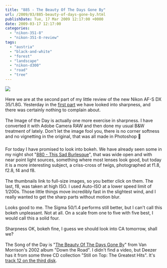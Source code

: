```yaml
---
title: "885 - The Beauty Of The Days Gone By"
url: /2009/03/885-beauty-of-days-gone-by.html
publishDate: Tue, 17 Mar 2009 12:17:00 +0000
date: 2009-03-17 12:17:00
categories: 
  - "nikon-351-8"
  - "nikon-351-8-review"
tags: 
  - "austria"
  - "black-and-white"
  - "forest"
  - "landscape"
  - "nikon-d300"
  - "road"
  - "tree"
---
```

<a href="https://d25zfm9zpd7gm5.cloudfront.net/1200x1200/2009/20090316_170905_ps.jpg" target="_blank"><img src="https://d25zfm9zpd7gm5.cloudfront.net/0600x0600/2009/20090316_170905_ps.jpg"/></a><br/><br/>Here we are at the second part of my little review of the new Nikon AF-S DX 35/1.8G. Yesterday in the <a href="/2009/03/884-is-you-is-or-is-you-aint-my-baby.html" target="_blank">first part</a> we have looked into sharpness, and there was certainly nothing to complain about. <br/><br/>The Image of the Day is actually one more exercise in sharpness. I have converted it with Adobe Camera RAW and then done my usual B&amp;W treatment of lately. Don't let the image fool you, there is no corner softness and no vignetting in the original, that was all made in Photoshop 🙂 <center><a href="https://d25zfm9zpd7gm5.cloudfront.net/1200x1200/2009/20090316_170250.jpg" target="_blank"><img alt="" border="0" src="https://d25zfm9zpd7gm5.cloudfront.net/0150x0150/2009/20090316_170250.jpg" style="margin: 0pt 10px 10px 0pt;"/></a><a href="https://d25zfm9zpd7gm5.cloudfront.net/1200x1200/2009/20090316_170225.jpg" target="_blank"><img alt="" border="0" src="https://d25zfm9zpd7gm5.cloudfront.net/0150x0150/2009/20090316_170225.jpg" style="margin: 0pt 10px 10px 0pt;"/></a><a href="https://d25zfm9zpd7gm5.cloudfront.net/1200x1200/2009/20090316_170215.jpg" target="_blank"><img alt="" border="0" src="https://d25zfm9zpd7gm5.cloudfront.net/0150x0150/2009/20090316_170215.jpg" style="margin: 0pt 10px 10px 0pt;"/></a><a href="https://d25zfm9zpd7gm5.cloudfront.net/1200x1200/2009/20090316_170200.jpg" target="_blank"><img alt="" border="0" src="https://d25zfm9zpd7gm5.cloudfront.net/0150x0150/2009/20090316_170200.jpg" style="margin: 0pt 10px 10px 0pt;"/></a></center> For today I have promised to look into bokeh. We have already seen some in my night shot "<a href="/2009/03/880-this-sad-burlesque.html" target="_blank">880 - This Sad Burlesque</a>", that was wide open and with near point light sources, something where most lenses look good, but today it is a more interesting subject, a criss-cross of twigs, photographed at f1.8, f2.8, f4 and f8.<br/><br/> The thumbnails link to full-size images, so you better click on them. The last, f8, was taken at high ISO. I used Auto-ISO at a lower speed limit of 1/200s. Those little things move incredibly fast in the slightest wind, and I really wanted to get the sharp parts without motion blur.<br/><br/>Looks good to me. The Sigma 50/1.4 performs still better, but I can't call this bokeh unpleasant. Not at all. On a scale from one to five with five best, I would call this a solid four.<br/><br/>Sharpness OK, bokeh fine, I guess we should look into CA tomorrow, shall we?<br/><br/>The Song of the Day is "<a href="http://www.lyricsmode.com/lyrics/v/van_morrison/the_beauty_of_the_days_gone_by.html" target="_blank">The Beauty Of The Days Gone By</a>" from Van Morrison's 2002 album "Down the Road". I didn't find a video, but Deezer has it from some three CD collection "Still on Top: The Greatest Hits". It's <a href="http://www.deezer.com/#music/album/102760" target="_blank">track 12 on the third disk</a>.
